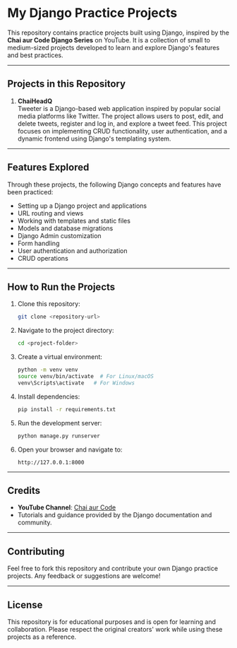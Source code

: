 # My Django Practice Projects

This repository contains practice projects built using Django, inspired by the **Chai aur Code Django Series** on YouTube. It is a collection of small to medium-sized projects developed to learn and explore Django's features and best practices.

---

## Projects in this Repository
1. **ChaiHeadQ**  
   Tweeter is a Django-based web application inspired by popular social media platforms like Twitter. The project allows users to post, edit, and delete tweets, register and log in, and explore a tweet feed. This project focuses on implementing CRUD functionality, user authentication, and a dynamic frontend using Django's templating system.


---

## Features Explored
Through these projects, the following Django concepts and features have been practiced:

- Setting up a Django project and applications
- URL routing and views
- Working with templates and static files
- Models and database migrations
- Django Admin customization
- Form handling
- User authentication and authorization
- CRUD operations

---

## How to Run the Projects
1. Clone this repository:
   ```bash
   git clone <repository-url>
   ```
2. Navigate to the project directory:
   ```bash
   cd <project-folder>
   ```
3. Create a virtual environment:
   ```bash
   python -m venv venv
   source venv/bin/activate  # For Linux/macOS
   venv\Scripts\activate   # For Windows
   ```
4. Install dependencies:
   ```bash
   pip install -r requirements.txt
   ```
5. Run the development server:
   ```bash
   python manage.py runserver
   ```
6. Open your browser and navigate to:
   ```
   http://127.0.0.1:8000
   ```

---

## Credits
- **YouTube Channel**: [Chai aur Code](https://www.youtube.com/@ChaiAurCode)
- Tutorials and guidance provided by the Django documentation and community.

---

## Contributing
Feel free to fork this repository and contribute your own Django practice projects. Any feedback or suggestions are welcome!

---

## License
This repository is for educational purposes and is open for learning and collaboration. Please respect the original creators' work while using these projects as a reference.
